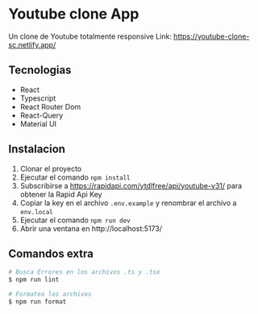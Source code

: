 # Youtube clone App

Un clone de Youtube totalmente responsive
Link: https://youtube-clone-sc.netlify.app/

## Tecnologias

- React
- Typescript
- React Router Dom
- React-Query
- Material UI

## Instalacion

1. Clonar el proyecto
2. Ejecutar el comando `npm install`
3. Subscribirse a https://rapidapi.com/ytdlfree/api/youtube-v31/ para obtener la Rapid Api Key
4. Copiar la key en el archivo `.env.example` y renombrar el archivo a `env.local`
5. Ejecutar el comando `npm run dev`
6. Abrir una ventana en http://localhost:5173/

## Comandos extra

```bash
# Busca Errores en los archivos .ts y .tsx
$ npm run lint

# Formatea los archivos
$ npm run format
```
